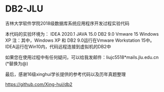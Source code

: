 # DB2-JLU
吉林大学软件学院2018级数据库系统应用程序开发过程实验代码

本代码的实验环境为：
  IDEA 2020.1 
  JAVA 15.0 
  DB2 9.0
  Vmware 15
  Windows XP
  注：其中，Windows XP 和 DB2 9.0运行在Vmware Workstation 15中。IDEA运行在Win10内，代码远程连接到虚拟机的DB2中

如果您在使用过程中有任何疑问，可以给我发邮件：liujc5518*mails.jlu.edu.cn (*替换为@)

最后，感谢16级xinghui学长提供的参考代码以及历年真题整理

https://github.com/Xing-hui/db2
